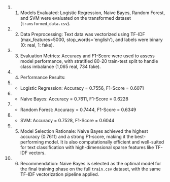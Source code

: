 1. 1. Models Evaluated: Logistic Regression, Naive Bayes, Random Forest, and SVM were evaluated on the transformed dataset (`transformed_data.csv`).
2. 2. Data Preprocessing: Text data was vectorized using TF-IDF (max_features=5000, stop_words='english'), and labels were binary (0: real, 1: fake).
3. 3. Evaluation Metrics: Accuracy and F1-Score were used to assess model performance, with stratified 80-20 train-test split to handle class imbalance (1,065 real, 734 fake).
4. 4. Performance Results:
5.    - Logistic Regression: Accuracy = 0.7556, F1-Score = 0.6071
6.    - Naive Bayes: Accuracy = 0.7611, F1-Score = 0.6228
7.    - Random Forest: Accuracy = 0.7444, F1-Score = 0.6349
8.    - SVM: Accuracy = 0.7528, F1-Score = 0.6044
9. 5. Model Selection Rationale: Naive Bayes achieved the highest accuracy (0.7611) and a strong F1-score, making it the best-performing model. It is also computationally efficient and well-suited for text classification with high-dimensional sparse features like TF-IDF vectors.
10. 6. Recommendation: Naive Bayes is selected as the optimal model for the final training phase on the full `train.csv` dataset, with the same TF-IDF vectorization pipeline applied.
